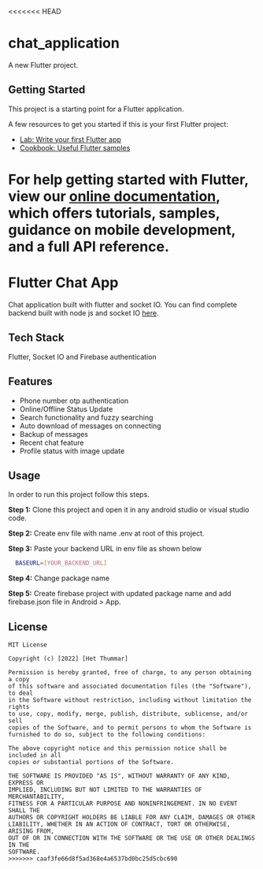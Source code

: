 <<<<<<< HEAD
# chat_application

A new Flutter project.

## Getting Started

This project is a starting point for a Flutter application.

A few resources to get you started if this is your first Flutter project:

- [Lab: Write your first Flutter app](https://flutter.dev/docs/get-started/codelab)
- [Cookbook: Useful Flutter samples](https://flutter.dev/docs/cookbook)

For help getting started with Flutter, view our
[online documentation](https://flutter.dev/docs), which offers tutorials,
samples, guidance on mobile development, and a full API reference.
=======

# Flutter Chat App

Chat application built with flutter and socket IO. You can find complete backend built with node js and socket IO [here](https://github.com/hetthummar/Chat-App-Backend).



## Tech Stack

Flutter, Socket IO and Firebase authentication



## Features

- Phone number otp authentication
- Online/Offline Status Update
- Search functionality and fuzzy searching
- Auto download of messages on connecting
- Backup of messages
- Recent chat feature
- Profile status with image update
## Usage

In order to run this project follow this steps.

**Step 1:** Clone this project and open it in any android studio or visual studio code.

**Step 2:** Create env file with name .env at root of this project.

**Step 3:** Paste your backend URL in env file as shown below

```bash
  BASEURL=[YOUR_BACKEND_URL]
```
**Step 4:** Change package name

**Step 5:** Create firebase project with updated package name and add firebase.json file in Android > App.
## License

```
MIT License

Copyright (c) [2022] [Het Thummar]

Permission is hereby granted, free of charge, to any person obtaining a copy
of this software and associated documentation files (the "Software"), to deal
in the Software without restriction, including without limitation the rights
to use, copy, modify, merge, publish, distribute, sublicense, and/or sell
copies of the Software, and to permit persons to whom the Software is
furnished to do so, subject to the following conditions:

The above copyright notice and this permission notice shall be included in all
copies or substantial portions of the Software.

THE SOFTWARE IS PROVIDED "AS IS", WITHOUT WARRANTY OF ANY KIND, EXPRESS OR
IMPLIED, INCLUDING BUT NOT LIMITED TO THE WARRANTIES OF MERCHANTABILITY,
FITNESS FOR A PARTICULAR PURPOSE AND NONINFRINGEMENT. IN NO EVENT SHALL THE
AUTHORS OR COPYRIGHT HOLDERS BE LIABLE FOR ANY CLAIM, DAMAGES OR OTHER
LIABILITY, WHETHER IN AN ACTION OF CONTRACT, TORT OR OTHERWISE, ARISING FROM,
OUT OF OR IN CONNECTION WITH THE SOFTWARE OR THE USE OR OTHER DEALINGS IN THE
SOFTWARE.
>>>>>>> caaf3fe66d8f5ad368e4a6537bd0bc25d5cbc690
